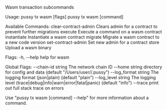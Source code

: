 Wasm transaction subcommands

Usage:
  pussy tx wasm [flags]
  pussy tx wasm [command]

Available Commands:
  clear-contract-admin Clears admin for a contract to prevent further migrations
  execute              Execute a command on a wasm contract
  instantiate          Instantiate a wasm contract
  migrate              Migrate a wasm contract to a new code version
  set-contract-admin   Set new admin for a contract
  store                Upload a wasm binary

Flags:
  -h, --help   help for wasm

Global Flags:
      --chain-id string     The network chain ID
      --home string         directory for config and data (default "/Users/user//.pussy")
      --log_format string   The logging format (json|plain) (default "plain")
      --log_level string    The logging level (trace|debug|info|warn|error|fatal|panic) (default "info")
      --trace               print out full stack trace on errors

Use "pussy tx wasm [command] --help" for more information about a command.

